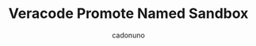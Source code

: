 ---
layout: post
repolink: "https://github.com/cadonuno/Veracode-Promote-Named-Sandbox"
title: "Veracode Promote Named Sandbox"
description: "This will promote the latest scan of a named sandbox."
author: "cadonuno"
author-link: "https://github.com/cadonuno/"
content-type: "sandboxes"
repo: "github"
repo_title: "Veracode Promote Named Sandbox"
---